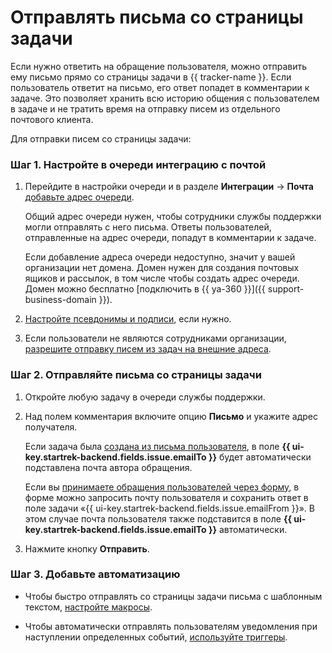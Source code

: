 # Отправлять письма со страницы задачи 

Если нужно ответить на обращение пользователя, можно отправить ему письмо прямо со страницы задачи в {{ tracker-name }}. Если пользователь ответит на письмо, его ответ попадет в комментарии к задаче. Это позволяет хранить всю историю общения с пользователем в задаче и не тратить время на отправку писем из отдельного почтового клиента.

Для отправки писем со страницы задачи:

### Шаг 1. Настройте в очереди интеграцию с почтой

1. Перейдите в настройки очереди и в разделе **Интеграции** → **Почта** [добавьте адрес очереди](manager/queue-mail.md).
   
   Общий адрес очереди нужен, чтобы сотрудники службы поддержки могли отправлять с него письма. Ответы пользователей, отправленные на адрес очереди, попадут в комментарии к задаче.

   
   Если добавление адреса очереди недоступно, значит у вашей организации нет домена. Домен нужен для создания почтовых ящиков и рассылок, в том числе чтобы создать адрес очереди. Домен можно бесплатно [подключить в {{ ya-360 }}]({{ support-business-domain }}).


1. [Настройте псевдонимы и подписи](manager/queue-mail.md), если нужно.

1. Если пользователи не являются сотрудниками организации, [разрешите отправку писем из задач на внешние адреса](manager/queue-mail.md).

### Шаг 2. Отправляйте письма со страницы задачи

1. Откройте любую задачу в очереди службы поддержки.

1. Над полем комментария включите опцию **Письмо** и укажите адрес получателя.

    Если задача была [создана из письма пользователя](#mail), в поле **{{ ui-key.startrek-backend.fields.issue.emailTo }}** будет автоматически подставлена почта автора обращения.

    Если вы [принимаете обращения пользователей через форму](#form), в форме можно запросить почту пользователя и сохранить ответ в поле задачи «{{ ui-key.startrek-backend.fields.issue.emailFrom }}». В этом случае почта пользователя также подставится в поле **{{ ui-key.startrek-backend.fields.issue.emailTo }}** автоматически.

1. Нажмите кнопку **Отправить**.

### Шаг 3. Добавьте автоматизацию

- Чтобы быстро отправлять со страницы задачи письма с шаблонным текстом, [настройте макросы](manager/create-macroses.md).

- Чтобы автоматически отправлять пользователям уведомления при наступлении определенных событий, [используйте триггеры](manager/trigger-examples.md#notify_mail).